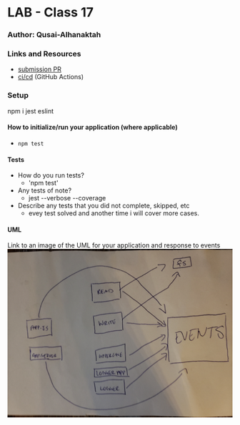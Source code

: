 # LAB - Class 17

### Author: Qusai-Alhanaktah

### Links and Resources

- [submission PR](https://github.com/401-advanced-javascript-qusaiAlhanaktah/lab-17/pull/1)
- [ci/cd](https://github.com/401-advanced-javascript-qusaiAlhanaktah/lab-17/actions) (GitHub Actions)

### Setup
npm i jest eslint

#### How to initialize/run your application (where applicable)

- `npm test`

#### Tests

- How do you run tests?
     - 'npm test'
- Any tests of note?
     - jest --verbose --coverage
- Describe any tests that you did not complete, skipped, etc
     - evey test solved and another time i will cover more cases.

#### UML
Link to an image of the UML for your application and response to events
![White-Board](assets/image.jpg)